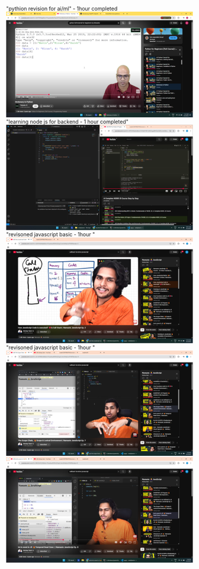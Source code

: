 "pythion revision for ai/ml" - 1hour completed
![alt text](<Screenshot 2025-08-04 011246.png>)
"learning node js for backend - 1 hour completed"
![alt text](<Screenshot 2025-08-04 105742.png>)
"revisoned javascript basic - 1hour "
![alt text](<Screenshot 2025-08-04 115553.png>)
"revisoned javascript basic - 1hour "
![alt text](<Screenshot 2025-08-04 134105.png>)
![alt text](<Screenshot 2025-08-04 135627.png>)
